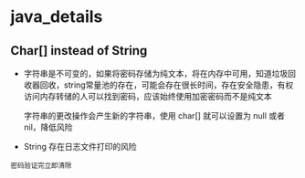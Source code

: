 # java_details

## Char[] instead of String

- 字符串是不可变的，如果将密码存储为纯文本，将在内存中可用，知道垃圾回收器回收，string常量池的存在，可能会存在很长时间，存在安全隐患，有权访问内存转储的人可以找到密码，应该始终使用加密密码而不是纯文本

  字符串的更改操作会产生新的字符串，使用 char[] 就可以设置为 null 或者 nil，降低风险

- String 存在日志文件打印的风险

```
密码验证完立即清除
```

